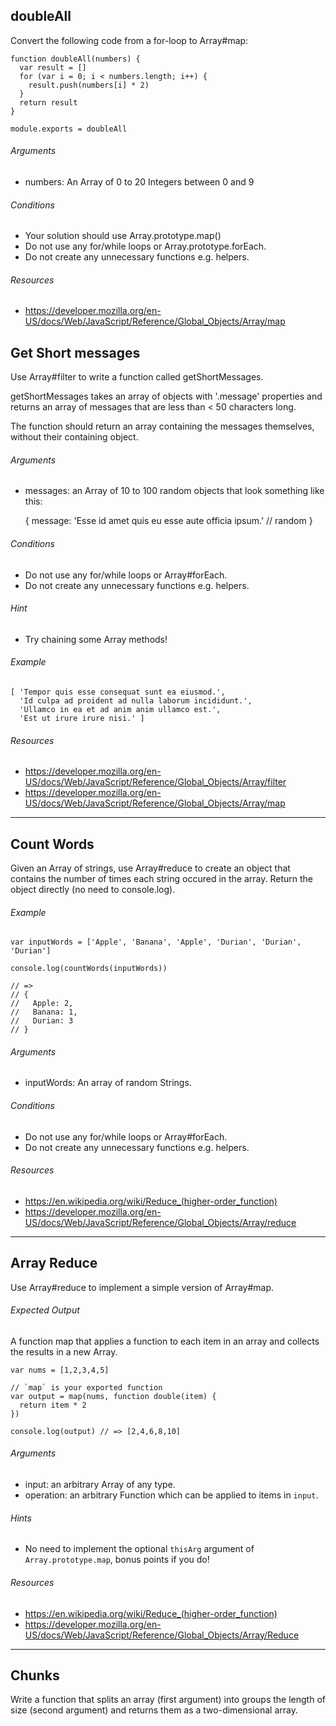 

## doubleAll
Convert the following code from a for-loop to Array#map:

    function doubleAll(numbers) {
      var result = []
      for (var i = 0; i < numbers.length; i++) {
        result.push(numbers[i] * 2)
      }
      return result
    }

    module.exports = doubleAll

###### Arguments

  * numbers: An Array of 0 to 20 Integers between 0 and 9

###### Conditions

  * Your solution should use Array.prototype.map()
  * Do not use any for/while loops or Array.prototype.forEach.
  * Do not create any unnecessary functions e.g. helpers.

###### Resources

  * https://developer.mozilla.org/en-US/docs/Web/JavaScript/Reference/Global_Objects/Array/map


## Get Short messages

Use Array#filter to write a function called getShortMessages.

getShortMessages takes an array of objects with '.message' properties and returns an array of messages that are less than < 50 characters long.

The function should return an array containing the messages themselves, without their containing object.

###### Arguments

  * messages: an Array of 10 to 100 random objects that look something like this:

    {
      message: 'Esse id amet quis eu esse aute officia ipsum.' // random
    }

###### Conditions

  * Do not use any for/while loops or Array#forEach.
  * Do not create any unnecessary functions e.g. helpers.

###### Hint

  * Try chaining some Array methods!

###### Example

    [ 'Tempor quis esse consequat sunt ea eiusmod.',
      'Id culpa ad proident ad nulla laborum incididunt.',
      'Ullamco in ea et ad anim anim ullamco est.',
      'Est ut irure irure nisi.' ]

###### Resources

  * https://developer.mozilla.org/en-US/docs/Web/JavaScript/Reference/Global_Objects/Array/filter
  * https://developer.mozilla.org/en-US/docs/Web/JavaScript/Reference/Global_Objects/Array/map

---

## Count Words

Given an Array of strings, use Array#reduce to create an object that contains the number of times each string occured in the array. Return the object directly (no need to console.log).

###### Example

    var inputWords = ['Apple', 'Banana', 'Apple', 'Durian', 'Durian', 'Durian']

    console.log(countWords(inputWords))

    // =>
    // {
    //   Apple: 2,
    //   Banana: 1,
    //   Durian: 3
    // }

###### Arguments

  * inputWords: An array of random Strings.

###### Conditions

  * Do not use any for/while loops or Array#forEach.
  * Do not create any unnecessary functions e.g. helpers.

###### Resources

  * https://en.wikipedia.org/wiki/Reduce_(higher-order_function)
  * https://developer.mozilla.org/en-US/docs/Web/JavaScript/Reference/Global_Objects/Array/reduce

---

## Array Reduce
Use Array#reduce to implement a simple version of Array#map.

###### Expected Output

A function map that applies a function to each item in an array and collects the results in a new Array.

    
    var nums = [1,2,3,4,5]
    
    // `map` is your exported function
    var output = map(nums, function double(item) {
      return item * 2
    })
    
    console.log(output) // => [2,4,6,8,10]

###### Arguments

  * input: an arbitrary Array of any type.
  * operation: an arbitrary Function which can be applied to items in `input`.

###### Hints

  * No need to implement the optional `thisArg` argument of `Array.prototype.map`, bonus points if you do!

###### Resources

  * https://en.wikipedia.org/wiki/Reduce_(higher-order_function)
  * https://developer.mozilla.org/en-US/docs/Web/JavaScript/Reference/Global_Objects/Array/Reduce

---

## Chunks

Write a function that splits an array (first argument) into groups the length of size (second argument) and returns them as a two-dimensional array.
